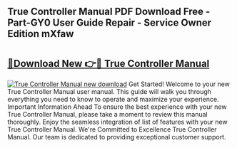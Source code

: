 ## True Controller Manual PDF Download Free - Part-GY0 User Guide Repair - Service Owner Edition mXfaw

# <h2><a href="http://bc2822.oget.top/?id=True+Controller+Manual">🔗Download New 👉🔴 True Controller Manual</a></h2>

[![True Controller Manual new download](https://i.imgur.com/5g1atiW.png)](http://bc2822.oget.top/?id=True+Controller+Manual)
Get Started! Welcome to your new True Controller Manual user manual. This guide will walk you through everything you need to know to operate and maximize your experience. Important Information Ahead To ensure the best experience with your new True Controller Manual, please take a moment to review this manual thoroughly. Enjoy the seamless integration of list of features with your new True Controller Manual. We're Committed to Excellence True Controller Manual. Our team is dedicated to providing exceptional customer support.
